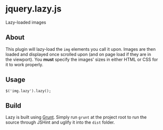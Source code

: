 jquery.lazy.js
==============

Lazy-loaded images

## About

This plugin will lazy-load the `img` elements you call it upon. Images are then loaded and displayed once scrolled upon (and on page load if they are in the viewport). You **must** specify the images' sizes in either HTML or CSS for it to work properly.

## Usage

`$('img.lazy').lazy();`

## Build

Lazy is built using [Grunt](http://gruntjs.com/). Simply run `grunt` at the project root to run the source through JSHint and uglify it into the `dist` folder.